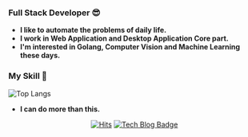 ### Full Stack Developer 😎


- **I like to automate the problems of daily life.**  
- **I work in Web Application and Desktop Application Core part.**
- **I'm interested in Golang, Computer Vision and Machine Learning these days.**

### My Skill 📙
![Top Langs](https://github-readme-stats.vercel.app/api/top-langs/?username=gron1gh1&hide=scss,html,css&layout=compact&langs_count=8) 
- **I can do more than this.**

<div align=center>
  
[![Hits](https://hits.seeyoufarm.com/api/count/incr/badge.svg?url=https%3A%2F%2Fgithub.com%2Fgron1gh1&count_bg=%23534AEB&title_bg=%23000000&icon=&icon_color=%23E7E7E7&title=visitor&edge_flat=true)](https://hits.seeyoufarm.com)
[![Tech Blog Badge](http://img.shields.io/badge/-Tech%20blog-black?style=flat-square&logo=github&link=https://develment.blog/)](https://develment.blog/)

</div>
